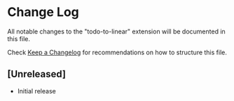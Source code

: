 # Change Log

All notable changes to the "todo-to-linear" extension will be documented in this file.

Check [Keep a Changelog](http://keepachangelog.com/) for recommendations on how to structure this file.

## [Unreleased]

- Initial release